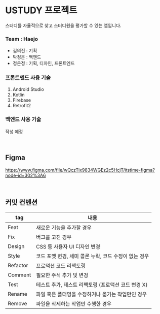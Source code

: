 # USTUDY 프로젝트
스터디를 자율적으로 찾고 스터디원을 평가할 수 있는 앱입니다. 
 
  
   
### Team : Haejo
+ 김의진 : 기획
+ 박정운 : 백엔드
+ 정은정 : 기획, 디자인, 프론트엔드

### 프론트엔드 사용 기술
1. Android Studio
2. Kotlin
3. Firebase
4. Retrofit2

### 백엔드 사용 기술
작성 예정

 
## Figma
https://www.figma.com/file/wQczTix9834WGEz2c5HcjT/itstime-figma?node-id=302%3A6

 
## 커밋 컨벤션

|tag|내용|
|------|---|
|Feat|새로운 기능을 추가할 경우|
|Fix|버그를 고친 경우|
|Design|CSS 등 사용자 UI 디자인 변경|
|Style|코드 포맷 변경, 세미 콜론 누락, 코드 수정이 없는 경우|
|Refactor|프로덕션 코드 리팩토링|
|Comment|필요한 주석 추가 및 변경|
|Test|테스트 추가, 테스트 리팩토링 (프로덕션 코드 변경 X)|
|Rename|파일 혹은 폴더명을 수정하거나 옮기는 작업만인 경우|
|Remove|파일을 삭제하는 작업만 수행한 경우|


